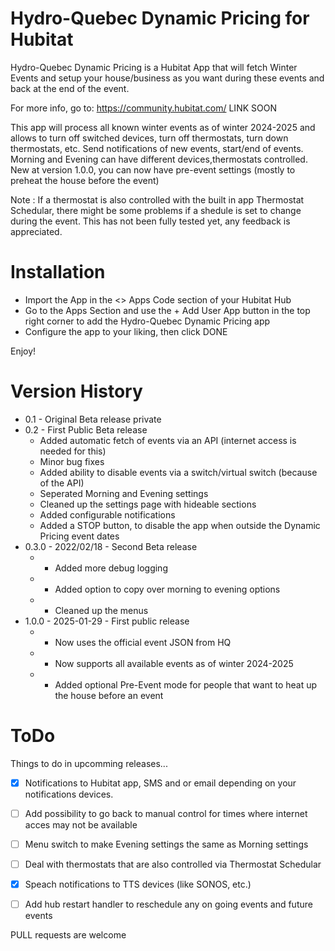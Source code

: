 # Hydro-Quebec Dynamic Pricing for Hubitat

Hydro-Quebec Dynamic Pricing is a Hubitat App that will fetch Winter Events and setup your house/business as you want during these events and back at the end of the event.

For more info, go to: https://community.hubitat.com/ LINK SOON


This app will process all known winter events as of winter 2024-2025 and allows to turn off switched devices, turn off thermostats, turn down thermostats, etc. Send notifications of new events, start/end of events. Morning and Evening can have different devices,thermostats controlled. New at version 1.0.0, you can now have pre-event settings (mostly to preheat the house before the event)

Note : If a thermostat is also controlled with the built in app Thermostat Schedular, there might be some problems if a shedule is set to change during the event. This has not been fully tested yet, any feedback is appreciated.


# Installation

* Import the App in the <> Apps Code section of your Hubitat Hub
* Go to the Apps Section and use the + Add User App button in the top right corner to add the Hydro-Quebec Dynamic Pricing app
* Configure the app to your liking, then click DONE

Enjoy!


# Version History

* 0.1 - Original Beta release private
* 0.2 - First Public Beta release 
  * Added automatic fetch of events via an API (internet access is needed for this)
  * Minor bug fixes
  * Added ability to disable events via a switch/virtual switch (because of the API)
  * Seperated Morning and Evening settings
  * Cleaned up the settings page with hideable sections
  * Added configurable notifications
  * Added a STOP button, to disable the app when outside the Dynamic Pricing event dates
* 0.3.0 - 2022/02/18 - Second Beta release
  * - Added more debug logging
  * - Added option to copy over morning to evening options
  * - Cleaned up the menus
* 1.0.0 - 2025-01-29 - First public release
  * - Now uses the official event JSON from HQ
  * - Now supports all available events as of winter 2024-2025
  * - Added optional Pre-Event mode for people that want to heat up the house before an event


# ToDo

Things to do in upcomming releases...

- [x] Notifications to Hubitat app, SMS and or email depending on your notifications devices.
- [ ] Add possibility to go back to manual control for times where internet acces may not be available
- [ ] Menu switch to make Evening settings the same as Morning settings
- [ ] Deal with thermostats that are also controlled via Thermostat Schedular
- [x] Speach notifications to TTS devices (like SONOS, etc.)
- [ ] Add hub restart handler to reschedule any on going events and future events


PULL requests are welcome
